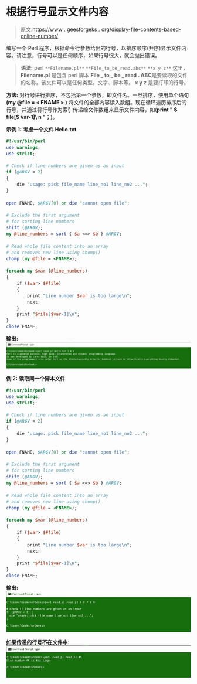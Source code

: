 # 根据行号显示文件内容

> 原文:[https://www . geesforgeks . org/display-file-contents-based-online-number/](https://www.geeksforgeeks.org/display-file-contents-based-on-line-number/)

编写一个 Perl 程序，根据命令行参数给出的行号，以排序顺序(升序)显示文件内容。请注意，行号可以是任何顺序，如果行号很大，就会抛出错误。

> **语法:** perl `**Filename.pl**` `**File_to_be_read.abc**` `**x y z**`
> 这里，
> **Filename.pl** 是包含 perl 脚本
> **File _ to _ be _ read . ABC**是要读取的文件的名称。该文件可以是任何类型。文字、脚本等。
> **x y z** 是要打印的行号。

**方法:**
对行号进行排序，不包括第一个参数，即文件名。一旦排序，使用单个语句 **(my @file = < FNAME > )** 将文件的全部内容读入数组。现在循环遍历排序后的行号，并通过将行号作为索引传递给文件数组来显示文件内容，如(**print " $ file[$ var-1]\ n "；**)。

**示例 1:** **考虑一个文件 Hello.txt**

```perl
#!/usr/bin/perl
use warnings;
use strict;

# Check if line numbers are given as an input
if (@ARGV < 2)
{
    die "usage: pick file_name line_no1 line_no2 ...";
}

open FNAME, $ARGV[0] or die "cannot open file";

# Exclude the first argument 
# for sorting line numbers
shift (@ARGV); 
my @line_numbers = sort { $a <=> $b } @ARGV; 

# Read whole file content into an array 
# and removes new line using chomp()
chomp (my @file = <FNAME>);

foreach my $var (@line_numbers) 
{
    if ($var> $#file)
    {
        print "Line number $var is too large\n";
        next;
    }
    print "$file[$var-1]\n";
}
close FNAME;
```

**输出:**
![](img/bd2cab9b547c25e3ded27cc5e9dbfb7c.png)

**例 2:** **读取同一个脚本文件**

```perl
#!/usr/bin/perl
use warnings;
use strict;

# Check if line numbers are given as an input
if (@ARGV < 2)
{
    die "usage: pick file_name line_no1 line_no2 ...";
}

open FNAME, $ARGV[0] or die "cannot open file";

# Exclude the first argument 
# for sorting line numbers
shift (@ARGV); 
my @line_numbers = sort { $a <=> $b } @ARGV; 

# Read whole file content into an array 
# and removes new line using chomp()
chomp (my @file = <FNAME>);

foreach my $var (@line_numbers) 
{
    if ($var> $#file)
    {
        print "Line number $var is too large\n";
        next;
    }
    print "$file[$var-1]\n";
}
close FNAME;
```

**输出:**
![](img/eaac8872c246769c1d71d69fa4d130f9.png)

**如果传递的行号不在文件中:**
![](img/daf011ee70c9acfaa1aebc42f2951662.png)